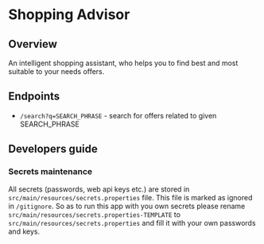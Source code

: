 # Shopping Advisor

## Overview

An intelligent shopping assistant, who helps you to find best and most suitable to your needs offers.

## Endpoints

- `/search?q=SEARCH_PHRASE` - search for offers related to given SEARCH_PHRASE

## Developers guide

### Secrets maintenance

All secrets (passwords, web api keys etc.) are stored in `src/main/resources/secrets.properties` file. This file is 
marked as ignored in `/gitignore`. So as to run this app with you own secrets please rename `src/main/resources/secrets.properties-TEMPLATE`
to `src/main/resources/secrets.properties` and fill it with your own passwords and keys.

